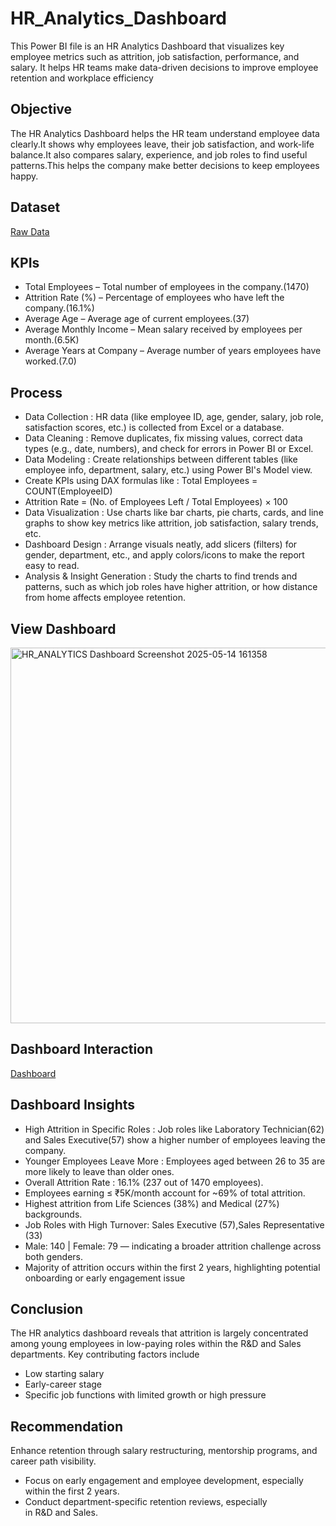 # HR_Analytics_Dashboard
This Power BI file is an HR Analytics Dashboard that visualizes key employee metrics such as attrition, job satisfaction, performance, and salary. It helps HR teams make data-driven decisions to improve employee retention and workplace efficiency

## Objective
The HR Analytics Dashboard helps the HR team understand employee data clearly.It shows why employees leave, their job satisfaction, and work-life balance.It also compares salary, experience, and job roles to find useful patterns.This helps the company make better decisions to keep employees happy.

## Dataset
<a href="https://github.com/CodebyHarsh10/HR_Analytics_Dashboard/blob/main/HR_Analytics.csv">Raw Data<a/>

## KPIs 
- Total Employees – Total number of employees in the company.(1470)
- Attrition Rate (%) – Percentage of employees who have left the company.(16.1%)
- Average Age – Average age of current employees.(37)
- Average Monthly Income – Mean salary received by employees per month.(6.5K)
- Average Years at Company – Average number of years employees have worked.(7.0)

## Process 
- Data Collection : HR data (like employee ID, age, gender, salary, job role, satisfaction scores, etc.) is collected from Excel or a database.
- Data Cleaning : Remove duplicates, fix missing values, correct data types (e.g., date, numbers), and check for errors in Power BI or Excel.
- Data Modeling : Create relationships between different tables (like employee info, department, salary, etc.) using Power BI's Model view.
- Create KPIs using DAX formulas like : Total Employees = COUNT(EmployeeID)
- Attrition Rate = (No. of Employees Left / Total Employees) × 100
- Data Visualization : Use charts like bar charts, pie charts, cards, and line graphs to show key metrics like attrition, job satisfaction, salary trends, etc.
- Dashboard Design : Arrange visuals neatly, add slicers (filters) for gender, department, etc., and apply colors/icons to make the report easy to read.
- Analysis & Insight Generation : Study the charts to find trends and patterns, such as which job roles have higher attrition, or how distance from home affects employee retention.

## View Dashboard
<img width="601" alt="HR_ANALYTICS Dashboard Screenshot 2025-05-14 161358" src="https://github.com/user-attachments/assets/da2c5896-fa92-4827-8f94-598c0da10cf1" />

## Dashboard Interaction

<a href="https://github.com/CodebyHarsh10/HR_Analytics_Dashboard/blob/main/HR_ANALYTICS%20DASHBOARD.pbix">Dashboard<a/>

## Dashboard Insights
- High Attrition in Specific Roles : Job roles like Laboratory Technician(62) and Sales Executive(57) show a higher number of employees leaving the company.
- Younger Employees Leave More : Employees aged between 26 to 35 are more likely to leave than older ones.
- Overall Attrition Rate : 16.1% (237 out of 1470 employees).
- Employees earning ≤ ₹5K/month account for ~69% of total attrition.
- Highest attrition from Life Sciences (38%) and Medical (27%) backgrounds.
- Job Roles with High Turnover: Sales Executive (57),Sales Representative (33)
- Male: 140 | Female: 79 — indicating a broader attrition challenge across both genders.
- Majority of attrition occurs within the first 2 years, highlighting potential onboarding or early engagement issue

## Conclusion
The HR analytics dashboard reveals that attrition is largely concentrated among young employees in low-paying roles within the R&D and Sales departments. Key contributing factors include
  - Low starting salary
  - Early-career stage
  - Specific job functions with limited growth or high pressure

## Recommendation
Enhance retention through salary restructuring, mentorship programs, and career path visibility.
  - Focus on early engagement and employee development, especially within the first 2 years.
  - Conduct department-specific retention reviews, especially in R&D and Sales.
